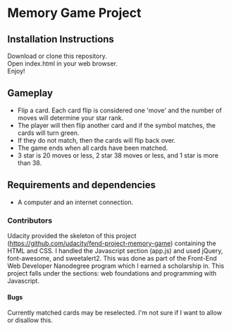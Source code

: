 # Memory Game Project

## Installation Instructions

Download or clone this repository.  
Open index.html in your web browser.  
Enjoy!  

## Gameplay

* Flip a card. Each card flip is considered one 'move' and the number of moves will determine your star rank.  
* The player will then flip another card and if the symbol matches, the cards will turn green.  
* If they do not match, then the cards will flip back over.  
* The game ends when all cards have been matched.  
* 3 star is 20 moves or less, 2 star 38 moves or less, and 1 star is more than 38.

## Requirements and dependencies

* A computer and an internet connection.  


### Contributors

Udacity provided the skeleton of this project (https://github.com/udacity/fend-project-memory-game) containing the HTML and CSS.
I handled the Javascript section (app.js) and used jQuery, font-awesome, and sweetalert2.
This was done as part of the Front-End Web Developer Nanodegree program which I earned a scholarship in.
This project falls under the sections: web foundations and programming with Javascript.

#### Bugs

Currently matched cards may be reselected. I'm not sure if I want to allow or disallow this.
